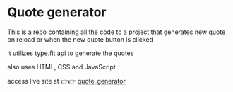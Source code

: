 # Quote generator

This is a repo containing all the code to a project that generates new quote on reload or when the new quote button is clicked

it utilizes type.fit api to generate the quotes

also uses HTML, CSS and JavaScript

access live site at 👉👉
[quote_generator](https://elviswangari.github.io/quote_generator/)
